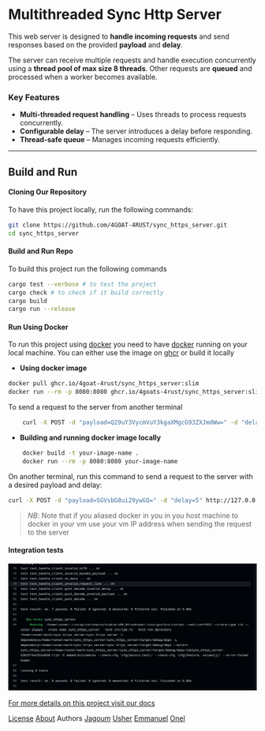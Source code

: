 #  **Multithreaded Sync Http Server**  


This web server is designed to **handle incoming requests** and send responses based on the provided **payload** and **delay**.  

The server can receive multiple requests and handle execution concurrently using a **thread pool of max size 8 threads**. Other requests are **queued** and processed when a worker becomes available. 

### **Key Features**  
- **Multi-threaded request handling** – Uses threads to process requests concurrently.  
- **Configurable delay** – The server introduces a delay before responding.  
- **Thread-safe queue** – Manages incoming requests efficiently.  

---  

Build and Run
-------------
####  Cloning Our Repository
To have this project locally, run the following commands:  
```sh  
git clone https://github.com/4GOAT-4RUST/sync_https_server.git  
cd sync_https_server  
```
#### Build and Run Repo
To build this project run the following commands
```sh
cargo test --verbose # to test the project
cargo check # to check if it build correctly
cargo build
cargo run --release

```

#### Run Using Docker

To run this project using [docker](https://docs.docker.com/get-started/docker-overview/) you need to have [docker](https://docs.docker.com/get-started/docker-overview/) running on your local machine.
You can either use the image on [ghcr](https://github.com/4GOAT-4RUST/sync_https_server/pkgs/container/sync_https_server) or build it locally 
- **Using docker image**


```sh
docker pull ghcr.io/4goat-4rust/sync_https_server:slim 
docker run --rm -p 8080:8080 ghcr.io/4goats-4rust/sync_https_server:slim 
```

To send a request to the server from another terminal 
```sh
    curl -X POST -d "payload=Q29uY3VycmVuY3kgaXMgcG93ZXJmdWw=" -d "delay=12" http://127.0.0.1:8080/decode
```
- **Building and running docker image locally**

```sh
    docker build -t your-image-name .
    docker run --rm -p 8080:8080 your-image-name
```

On another terminal, run this command to send a request to the server with a desired payload and delay:  
```sh  
curl -X POST -d "payload=SGVsbG8ui29ywGQ=" -d "delay=5" http://127.0.0.1:8080/decode  
```
> *NB*: Note that if you aliased docker in you in you host machine to docker in your vm use your vm IP address when sending the request to the server

#### Integration tests  
![Test](/images/image2.png) 

[For more details on this project visit our docs]()

[License]()
[About]()
Authors
[Jagoum](https://github.com/Jagoum)
[Usher](https://github.com/USHER-PB)
[Emmanuel](https://github.com/Donemmanuelo)
[Onel](https://github.com/onelrian)
